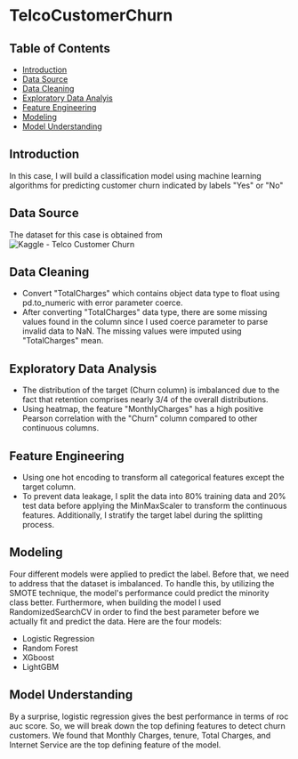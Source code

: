 # TelcoCustomerChurn

## Table of Contents
- [Introduction](#Introduction)
- [Data Source](#Data-Source)
- [Data Cleaning](#Data-Cleaning)
- [Exploratory Data Analyis](#Exploratory-Data-Analysis)
- [Feature Engineering](#Feature-Engineering)
- [Modeling](#Modeling)
- [Model Understanding](#Model-Understanding)

## Introduction
In this case, I will build a classification model using machine learning algorithms for predicting customer churn indicated by labels "Yes" or "No"

## Data Source
The dataset for this case is obtained from ![Kaggle - Telco Customer Churn](https://www.kaggle.com/datasets/blastchar/telco-customer-churn)

## Data Cleaning
- Convert "TotalCharges" which contains object data type to float using pd.to_numeric with error parameter coerce.
- After converting "TotalCharges" data type, there are some missing values found in the column since I used coerce parameter to parse invalid data to NaN. The missing values were imputed using "TotalCharges" mean.

## Exploratory Data Analysis
- The distribution of the target (Churn column) is imbalanced due to the fact that retention comprises nearly 3/4 of the overall distributions.
- Using heatmap, the feature "MonthlyCharges" has a high positive Pearson correlation with the "Churn" column compared to other continuous columns.

## Feature Engineering
- Using one hot encoding to transform all categorical features except the target column.
- To prevent data leakage, I split the data into 80% training data and 20% test data before applying the MinMaxScaler to transform the continuous features. Additionally, I stratify the target label during the splitting process.

## Modeling
Four different models were applied to predict the label. Before that, we need to address that the dataset is imbalanced. To handle this, by utilizing the SMOTE technique, the model's performance could predict the minority class better. Furthermore, when building the model I used RandomizedSearchCV in order to find the best parameter before we actually fit and predict the data. 
Here are the four models:
- Logistic Regression
- Random Forest
- XGboost
- LightGBM

## Model Understanding
By a surprise, logistic regression gives the best performance in terms of roc auc score. So, we will break down the top defining features to detect churn customers. We found that Monthly Charges, tenure, Total Charges, and Internet Service are the top defining feature of the model.
